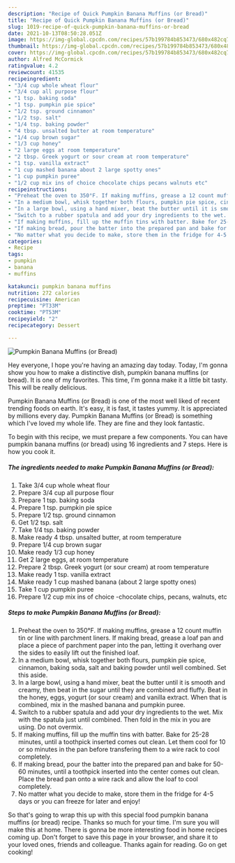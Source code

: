 ```yaml
---
description: "Recipe of Quick Pumpkin Banana Muffins (or Bread)"
title: "Recipe of Quick Pumpkin Banana Muffins (or Bread)"
slug: 1019-recipe-of-quick-pumpkin-banana-muffins-or-bread
date: 2021-10-13T08:50:28.051Z
image: https://img-global.cpcdn.com/recipes/57b199784b853473/680x482cq70/pumpkin-banana-muffins-or-bread-recipe-main-photo.jpg
thumbnail: https://img-global.cpcdn.com/recipes/57b199784b853473/680x482cq70/pumpkin-banana-muffins-or-bread-recipe-main-photo.jpg
cover: https://img-global.cpcdn.com/recipes/57b199784b853473/680x482cq70/pumpkin-banana-muffins-or-bread-recipe-main-photo.jpg
author: Alfred McCormick
ratingvalue: 4.2
reviewcount: 41535
recipeingredient:
- "3/4 cup whole wheat flour"
- "3/4 cup all purpose flour"
- "1 tsp. baking soda"
- "1 tsp. pumpkin pie spice"
- "1/2 tsp. ground cinnamon"
- "1/2 tsp. salt"
- "1/4 tsp. baking powder"
- "4 tbsp. unsalted butter at room temperature"
- "1/4 cup brown sugar"
- "1/3 cup honey"
- "2 large eggs at room temperature"
- "2 tbsp. Greek yogurt or sour cream at room temperature"
- "1 tsp. vanilla extract"
- "1 cup mashed banana about 2 large spotty ones"
- "1 cup pumpkin puree"
- "1/2 cup mix ins of choice chocolate chips pecans walnuts etc"
recipeinstructions:
- "Preheat the oven to 350°F. If making muffins, grease a 12 count muffin tin or line with parchment liners. If making bread, grease a loaf pan and place a piece of parchment paper into the pan, letting it overhang over the sides to easily lift out the finished loaf."
- "In a medium bowl, whisk together both flours, pumpkin pie spice, cinnamon, baking soda, salt and baking powder until well combined. Set this aside."
- "In a large bowl, using a hand mixer, beat the butter until it is smooth and creamy, then beat in the sugar until they are combined and fluffy. Beat in the honey, eggs, yogurt (or sour cream) and vanilla extract. When that is combined, mix in the mashed banana and pumpkin puree."
- "Switch to a rubber spatula and add your dry ingredients to the wet. Mix with the spatula just until combined. Then fold in the mix in you are using. Do not overmix."
- "If making muffins, fill up the muffin tins with batter. Bake for 25-28 minutes, until a toothpick inserted comes out clean. Let them cool for 10 or so minutes in the pan before transfering them to a wire rack to cool completely."
- "If making bread, pour the batter into the prepared pan and bake for 50-60 minutes, until a toothpick inserted into the center comes out clean. Place the bread pan onto a wire rack and allow the loaf to cool completely."
- "No matter what you decide to make, store them in the fridge for 4-5 days or you can freeze for later and enjoy!"
categories:
- Recipe
tags:
- pumpkin
- banana
- muffins

katakunci: pumpkin banana muffins 
nutrition: 272 calories
recipecuisine: American
preptime: "PT33M"
cooktime: "PT53M"
recipeyield: "2"
recipecategory: Dessert

---
```



![Pumpkin Banana Muffins (or Bread)](https://img-global.cpcdn.com/recipes/57b199784b853473/680x482cq70/pumpkin-banana-muffins-or-bread-recipe-main-photo.jpg)

Hey everyone, I hope you're having an amazing day today. Today, I'm gonna show you how to make a distinctive dish, pumpkin banana muffins (or bread). It is one of my favorites. This time, I'm gonna make it a little bit tasty. This will be really delicious.

Pumpkin Banana Muffins (or Bread) is one of the most well liked of recent trending foods on earth. It's easy, it is fast, it tastes yummy. It is appreciated by millions every day. Pumpkin Banana Muffins (or Bread) is something which I've loved my whole life. They are fine and they look fantastic.




To begin with this recipe, we must prepare a few components. You can have pumpkin banana muffins (or bread) using 16 ingredients and 7 steps. Here is how you cook it.

<!--inarticleads1-->

##### The ingredients needed to make Pumpkin Banana Muffins (or Bread):

1. Take 3/4 cup whole wheat flour
1. Prepare 3/4 cup all purpose flour
1. Prepare 1 tsp. baking soda
1. Prepare 1 tsp. pumpkin pie spice
1. Prepare 1/2 tsp. ground cinnamon
1. Get 1/2 tsp. salt
1. Take 1/4 tsp. baking powder
1. Make ready 4 tbsp. unsalted butter, at room temperature
1. Prepare 1/4 cup brown sugar
1. Make ready 1/3 cup honey
1. Get 2 large eggs, at room temperature
1. Prepare 2 tbsp. Greek yogurt (or sour cream) at room temperature
1. Make ready 1 tsp. vanilla extract
1. Make ready 1 cup mashed banana (about 2 large spotty ones)
1. Take 1 cup pumpkin puree
1. Prepare 1/2 cup mix ins of choice -chocolate chips, pecans, walnuts, etc




<!--inarticleads2-->

##### Steps to make Pumpkin Banana Muffins (or Bread):

1. Preheat the oven to 350°F. If making muffins, grease a 12 count muffin tin or line with parchment liners. If making bread, grease a loaf pan and place a piece of parchment paper into the pan, letting it overhang over the sides to easily lift out the finished loaf.
1. In a medium bowl, whisk together both flours, pumpkin pie spice, cinnamon, baking soda, salt and baking powder until well combined. Set this aside.
1. In a large bowl, using a hand mixer, beat the butter until it is smooth and creamy, then beat in the sugar until they are combined and fluffy. Beat in the honey, eggs, yogurt (or sour cream) and vanilla extract. When that is combined, mix in the mashed banana and pumpkin puree.
1. Switch to a rubber spatula and add your dry ingredients to the wet. Mix with the spatula just until combined. Then fold in the mix in you are using. Do not overmix.
1. If making muffins, fill up the muffin tins with batter. Bake for 25-28 minutes, until a toothpick inserted comes out clean. Let them cool for 10 or so minutes in the pan before transfering them to a wire rack to cool completely.
1. If making bread, pour the batter into the prepared pan and bake for 50-60 minutes, until a toothpick inserted into the center comes out clean. Place the bread pan onto a wire rack and allow the loaf to cool completely.
1. No matter what you decide to make, store them in the fridge for 4-5 days or you can freeze for later and enjoy!




So that's going to wrap this up with this special food pumpkin banana muffins (or bread) recipe. Thanks so much for your time. I'm sure you will make this at home. There is gonna be more interesting food in home recipes coming up. Don't forget to save this page in your browser, and share it to your loved ones, friends and colleague. Thanks again for reading. Go on get cooking!

